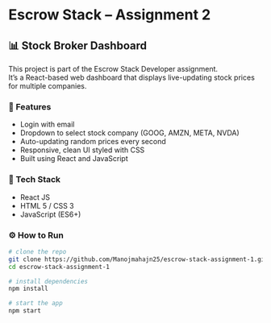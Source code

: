 # Escrow Stack – Assignment 2

## 📊 Stock Broker Dashboard

This project is part of the Escrow Stack Developer assignment.  
It’s a React-based web dashboard that displays live-updating stock prices for multiple companies.

### 🚀 Features
- Login with email
- Dropdown to select stock company (GOOG, AMZN, META, NVDA)
- Auto-updating random prices every second
- Responsive, clean UI styled with CSS
- Built using React and JavaScript

### 🧩 Tech Stack
- React JS
- HTML 5 / CSS 3
- JavaScript (ES6+)

### ⚙️ How to Run
```bash
# clone the repo
git clone https://github.com/Manojmahajn25/escrow-stack-assignment-1.git
cd escrow-stack-assignment-1

# install dependencies
npm install

# start the app
npm start
